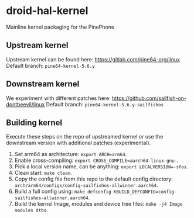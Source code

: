 # droid-hal-kernel
Mainline kernel packaging for the PinePhone

## Upstream kernel

Upstream kernel can be found here: https://gitlab.com/pine64-org/linux
Default branch: `pine64-kernel-5.6.y`

## Downstream kernel

We experiment with different patches here: https://github.com/sailfish-on-dontbeevil/linux
Default branch: `pine64-kernel-5.6.y-sailfishos`

## Building kernel

Execute these steps on the repo of upstreamed kernel or use the downstream version with additional patches (experimental).

1. Set arm64 as architecture: `export ARCH=arm64`.
2. Enable cross-compiling: `export CROSS_COMPILE=aarch64-linux-gnu-`.
3. Pick a local version name, can be anything: `export LOCALVERSION=-sfos`.
4. Clean start: `make clean`.
5. Copy the config file from this repo to the default config directory: `arch/arm64/configs/config-sailfishos-allwinner.aarch64`. 
6. Build a full config using: `make defconfig KBUILD_DEFCONFIG=config-sailfishos-allwinner.aarch64`.
6. Build the kernel Image, modules and device tree files: `make -j4 Image modules dtbs`.
